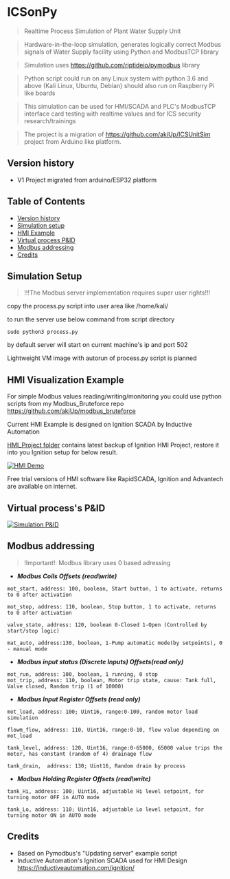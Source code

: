 # ICSonPy
> Realtime Process Simulation of Plant Water Supply Unit

> Hardware-in-the-loop simulation, generates logically correct Modbus signals of Water Supply facility using Python and ModbusTCP library

> Simulation uses https://github.com/riptideio/pymodbus library

> Python script could run on any Linux system with python 3.6 and above (Kali Linux, Ubuntu, Debian) should also run on Raspberry Pi like boards

> This simulation can be used for HMI/SCADA and PLC's ModbusTCP interface card testing with realtime values and for ICS security research/trainings

> The project is a migration of https://github.com/akiUp/ICSUnitSim project from Arduino like platform.

## Version history
- V1 Project migrated from arduino/ESP32 platform

## Table of Contents
- [Version history](#Version)
- [Simulation setup](#Simulation)
- [HMI Example](#HMI)
- [Virtual process P&ID](#Virtual)
- [Modbus addressing](#Modbus)
- [Credits](#Credits)


## Simulation Setup

>!!!The Modbus server implementation requires super user rights!!!

copy the process.py script into user area like /home/kali/

to run the server use below command from script directory
```shell
sudo python3 process.py
```

by default server will start on current machine's ip and port 502

Lightweight VM image with autorun of process.py script is planned

## HMI Visualization Example

For simple Modbus values reading/writing/monitoring you could use python scripts from my Modbus_Bruteforce repo https://github.com/akiUp/modbus_bruteforce

Current HMI Example is designed on Ignition SCADA by Inductive Automation

<a href="https://github.com/akiUp/ICSUnitSim/tree/master/HMI_Project"> HMI_Project folder</a> contains latest backup of Ignition HMI Project, restore it into you Ignition setup for below result. 

<a href="https://github.com/akiUp/ICSUnitSim"><img src="https://github.com/akiUp/ICSUnitSim/blob/master/v02/img/ICSonChip.gif" title="HMI demo" alt="HMI Demo"></a>

Free trial versions of HMI software like RapidSCADA, Ignition and Advantech are available on internet.

## Virtual process's P&ID

<a href="https://github.com/akiUp/ICSUnitSim"><img src="https://github.com/akiUp/ICSUnitSim/blob/master/v02/img/ICSUnitSimP%26IDv02.png" title="Simulation P&ID" alt="Simulation P&ID"></a>

## Modbus addressing

> !Important!: Modbus library uses 0 based adressing

- ***Modbus Coils Offsets (read\write)***
```shell
mot_start, address: 100, boolean, Start button, 1 to activate, returns to 0 after activation

mot_stop, address: 110, boolean, Stop button, 1 to activate, returns to 0 after activation

valve_state, address: 120, boolean 0-Closed 1-Open (Controlled by start/stop logic)

mat_auto, address:130, boolean, 1-Pump automatic mode(by setpoints), 0 - manual mode
```
- ***Modbus input status (Discrete Inputs) Offsets(read only)***
```shell
mot_run, address: 100, boolean, 1 running, 0 stop
mot_trip, address: 110, boolean, Motor trip state, cause: Tank full, Valve closed, Random trip (1 of 10000)
```
- ***Modbus Input Register Offsets (read only)***
```shell
mot_load, address: 100; Uint16, range:0-100, random motor load simulation

flowm_flow, address: 110, Uint16, range:0-10, flow value depending on mot_load 

tank_level, address: 120, Uint16, range:0-65000, 65000 value trips the motor, has constant (random of 4) drainage flow

tank_drain,  address: 130; Uint16, Random drain by process
```
- ***Modbus Holding Register Offsets (read\write)***
```shell
tank_Hi, address: 100; Uint16, adjustable Hi level setpoint, for turning motor OFF in AUTO mode

tank_Lo, address: 110; Uint16, adjustable Lo level setpoint, for turning motor ON in AUTO mode
```

## Credits
- Based on Pymodbus's "Updating server" example script
- Inductive Automation's Ignition SCADA used for HMI Design https://inductiveautomation.com/ignition/
